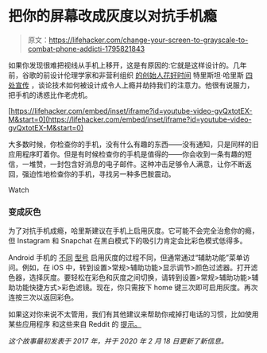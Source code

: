# 把你的屏幕改成灰度以对抗手机瘾

> 原文：<https://lifehacker.com/change-your-screen-to-grayscale-to-combat-phone-addicti-1795821843>

如果你发现很难把视线从手机上移开，这是有原因的:它就是这样设计的。几年前，谷歌的前设计伦理学家和非营利组织 [的创始人花好时间](http://timewellspent.io/) 特里斯坦·哈里斯 [四处宣传](http://www.cbsnews.com/news/why-cant-we-put-down-our-smartphones-60-minutes/) ，谈论技术如何被设计成令人上瘾并劫持我们的注意力。他很有说服力，把手机的诱惑比作老虎机。

 [https://lifehacker.com/embed/inset/iframe?id=youtube-video-gvQxtotEX-M&start=0](https://lifehacker.com/embed/inset/iframe?id=youtube-video-gvQxtotEX-M&start=0) 

大多数时候，你检查你的手机，没有什么有趣的东西——没有通知，只是同样的旧应用程序盯着你。但是有时候检查你的手机是值得的——你会收到一条有趣的短信，一堆赞，一封包含好消息的电子邮件。这种冲击足够令人满意，让你不断返回，强迫性地检查你的手机，寻找另一种多巴胺震动。

Watch

### **变成灰色**

为了对抗手机成瘾，哈里斯建议在手机上启用灰度。它可能不会完全治愈你的瘾，但 Instagram 和 Snapchat 在黑白模式下的吸引力肯定会比彩色模式低得多。

Android 手机的 [不同](https://www.droidviews.com/enable-grayscale-mode-on-any-android/) [型号](https://www.samsung.com/sg/support/mobile-devices/what-to-do-when-the-display-screen-on-samsung-galaxy-s10-series-are-black-and-white/) 启用灰度的过程不同，但通常通过“辅助功能”菜单访问。例如，在 iOS 中，转到设置>常规>辅助功能>显示调节>颜色过滤器。打开滤色器，选择灰度。要轻松在彩色和灰度之间切换，请转到设置>常规>辅助功能>辅助功能快捷方式>彩色滤镜。现在，你只需按下 home 键三次即可启用灰度。再次连按三次以返回彩色。

如果这对你来说不太管用，我们有其他建议来帮助你戒掉打电话的习惯，比如使用某些应用程序 和这些来自 Reddit 的 [提示。](https://lifehacker.com/how-to-use-your-phone-less-according-to-reddit-1837178799)

*这个故事最初发表于 2017 年，并于 2020 年 2 月 18 日更新了新信息。*
